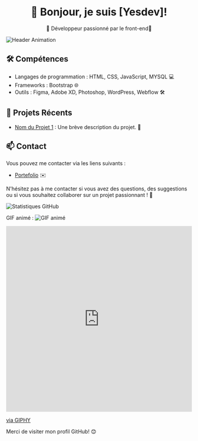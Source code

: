 <h1 align="center">👋 Bonjour, je suis [Yesdev]!</h1>
<p align="center">🚀 Développeur passionné par le front-end🌟</p>

![Header Animation](lien_vers_votre_animation.gif)

## 🛠️ Compétences

- Langages de programmation : HTML, CSS, JavaScript, MYSQL 💻
- Frameworks : Bootstrap 🌐
- Outils : Figma, Adobe XD, Photoshop, WordPress, Webflow 🛠️


## 🌟 Projets Récents

- [Nom du Projet 1](lien_vers_le_projet_1) : Une brève description du projet. 📂


## 📫 Contact

Vous pouvez me contacter via les liens suivants :

- [Portefolio]((https://yesjs.myportfolio.com/contact)) ✉️


N'hésitez pas à me contacter si vous avez des questions, des suggestions ou si vous souhaitez collaborer sur un projet passionnant ! 🤝

![Statistiques GitHub](https://github-readme-stats.vercel.app/api?username=votre_nom_utilisateur&show_icons=true)

GIF animé :
![GIF animé](![image](https://github.com/Yesdevjr/yesdevjr/assets/132989724/4c9d1df6-5fa0-4315-b1ad-9e81deb1aba4)
)

<div style="width:100%;height:0;padding-bottom:100%;position:relative;"><iframe src="https://giphy.com/embed/R312C3MEVg4SCYAber" width="100%" height="100%" style="position:absolute" frameBorder="0" class="giphy-embed" allowFullScreen></iframe></div><p><a href="https://giphy.com/gifs/stakefish-sui-network-R312C3MEVg4SCYAber">via GIPHY</a></p>

Merci de visiter mon profil GitHub! 😊



